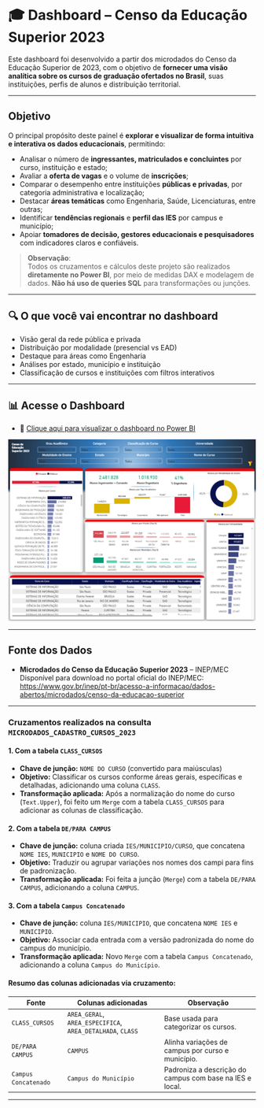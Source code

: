 # 🎓 Dashboard – Censo da Educação Superior 2023

Este dashboard foi desenvolvido a partir dos microdados do Censo da Educação Superior de 2023, com o objetivo de **fornecer uma visão analítica sobre os cursos de graduação ofertados no Brasil**, suas instituições, perfis de alunos e distribuição territorial.

---

## Objetivo

O principal propósito deste painel é **explorar e visualizar de forma intuitiva e interativa os dados educacionais**, permitindo:

- Analisar o número de **ingressantes, matriculados e concluintes** por curso, instituição e estado;
- Avaliar a **oferta de vagas** e o volume de **inscrições**;
- Comparar o desempenho entre instituições **públicas e privadas**, por categoria administrativa e localização;
- Destacar **áreas temáticas** como Engenharia, Saúde, Licenciaturas, entre outras;
- Identificar **tendências regionais** e **perfil das IES** por campus e município;
- Apoiar **tomadores de decisão, gestores educacionais e pesquisadores** com indicadores claros e confiáveis.

> **Observação**:  
> Todos os cruzamentos e cálculos deste projeto são realizados **diretamente no Power BI**, por meio de medidas DAX e modelagem de dados. **Não há uso de queries SQL** para transformações ou junções.

---

## 🔍 O que você vai encontrar no dashboard

- Visão geral da rede pública e privada
- Distribuição por modalidade (presencial vs EAD)
- Destaque para áreas como Engenharia
- Análises por estado, município e instituição
- Classificação de cursos e instituições com filtros interativos

---

## 📊 Acesse o Dashboard

- 🔗 [Clique aqui para visualizar o dashboard no Power BI](https://app.powerbi.com/view?r=eyJrIjoiYTVhYjU0ZTktMjFkZC00OTkwLWE3N2MtMjNmZWE5YTEwMjg1IiwidCI6IjI4MTgxNWViLWUwYjgtNGY2Yi1iMmRjLTBiY2U1ODQwMDI5NiJ9)

[![Dashboard do Censo da Educação Superior](https://github.com/marianamoledo/censo_educacao_superior/blob/main/print_dash_censo_educacao.png?raw=true)](https://app.powerbi.com/view?r=eyJrIjoiYjFhMDBkNWItODAyMi00OGE5LTg4MzItNjlhYWIyZGM2ZjM5IiwidCI6IjI4MTgxNWViLWUwYjgtNGY2Yi1iMmRjLTBiY2U1ODQwMDI5NiJ9)


---

## Fonte dos Dados

- **Microdados do Censo da Educação Superior 2023** – INEP/MEC  
  Disponível para download no portal oficial do INEP/MEC:  
  https://www.gov.br/inep/pt-br/acesso-a-informacao/dados-abertos/microdados/censo-da-educacao-superior
  
---

### Cruzamentos realizados na consulta `MICRODADOS_CADASTRO_CURSOS_2023`

#### 1. Com a tabela `CLASS_CURSOS`
- **Chave de junção:** `NOME DO CURSO` (convertido para maiúsculas)
- **Objetivo:** Classificar os cursos conforme áreas gerais, específicas e detalhadas, adicionando uma coluna `CLASS`.
- **Transformação aplicada:** Após a normalização do nome do curso (`Text.Upper`), foi feito um `Merge` com a tabela `CLASS_CURSOS` para adicionar as colunas de classificação.

#### 2. Com a tabela `DE/PARA CAMPUS`
- **Chave de junção:** coluna criada `IES/MUNICIPIO/CURSO`, que concatena `NOME IES`, `MUNICIPIO` e `NOME DO CURSO`.
- **Objetivo:** Traduzir ou agrupar variações nos nomes dos campi para fins de padronização.
- **Transformação aplicada:** Foi feita a junção (`Merge`) com a tabela `DE/PARA CAMPUS`, adicionando a coluna `CAMPUS`.

#### 3. Com a tabela `Campus Concatenado`
- **Chave de junção:** coluna `IES/MUNICIPIO`, que concatena `NOME IES` e `MUNICIPIO`.
- **Objetivo:** Associar cada entrada com a versão padronizada do nome do campus do município.
- **Transformação aplicada:** Novo `Merge` com a tabela `Campus Concatenado`, adicionando a coluna `Campus do Município`.

#### Resumo das colunas adicionadas via cruzamento:

| Fonte                  | Colunas adicionadas                                                 | Observação                                             |
|------------------------|---------------------------------------------------------------------|--------------------------------------------------------|
| `CLASS_CURSOS`         | `AREA_GERAL`, `AREA_ESPECIFICA`, `AREA_DETALHADA`, `CLASS`         | Base usada para categorizar os cursos.                 |
| `DE/PARA CAMPUS`       | `CAMPUS`                                                            | Alinha variações de campus por curso e município.      |
| `Campus Concatenado`   | `Campus do Município`                                               | Padroniza a descrição do campus com base na IES e local. |
---

